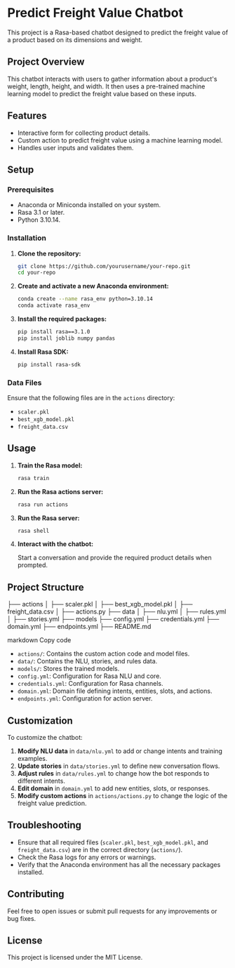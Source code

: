 # Predict Freight Value Chatbot

This project is a Rasa-based chatbot designed to predict the freight value of a product based on its dimensions and weight.

## Project Overview

This chatbot interacts with users to gather information about a product's weight, length, height, and width. It then uses a pre-trained machine learning model to predict the freight value based on these inputs.

## Features

- Interactive form for collecting product details.
- Custom action to predict freight value using a machine learning model.
- Handles user inputs and validates them.

## Setup

### Prerequisites

- Anaconda or Miniconda installed on your system.
- Rasa 3.1 or later.
- Python 3.10.14.

### Installation

1. **Clone the repository:**

    ```bash
    git clone https://github.com/yourusername/your-repo.git
    cd your-repo
    ```

2. **Create and activate a new Anaconda environment:**

    ```bash
    conda create --name rasa_env python=3.10.14
    conda activate rasa_env
    ```

3. **Install the required packages:**

    ```bash
    pip install rasa==3.1.0
    pip install joblib numpy pandas
    ```

4. **Install Rasa SDK:**

    ```bash
    pip install rasa-sdk
    ```

### Data Files

Ensure that the following files are in the `actions` directory:

- `scaler.pkl`
- `best_xgb_model.pkl`
- `freight_data.csv`

## Usage

1. **Train the Rasa model:**

    ```bash
    rasa train
    ```

2. **Run the Rasa actions server:**

    ```bash
    rasa run actions
    ```

3. **Run the Rasa server:**

    ```bash
    rasa shell
    ```

4. **Interact with the chatbot:**

    Start a conversation and provide the required product details when prompted.

## Project Structure

├── actions
│ ├── scaler.pkl
│ ├── best_xgb_model.pkl
│ ├── freight_data.csv
│ ├── actions.py
├── data
│ ├── nlu.yml
│ ├── rules.yml
│ ├── stories.yml
├── models
├── config.yml
├── credentials.yml
├── domain.yml
├── endpoints.yml
├── README.md

markdown
Copy code

- `actions/`: Contains the custom action code and model files.
- `data/`: Contains the NLU, stories, and rules data.
- `models/`: Stores the trained models.
- `config.yml`: Configuration for Rasa NLU and core.
- `credentials.yml`: Configuration for Rasa channels.
- `domain.yml`: Domain file defining intents, entities, slots, and actions.
- `endpoints.yml`: Configuration for action server.

## Customization

To customize the chatbot:

1. **Modify NLU data** in `data/nlu.yml` to add or change intents and training examples.
2. **Update stories** in `data/stories.yml` to define new conversation flows.
3. **Adjust rules** in `data/rules.yml` to change how the bot responds to different intents.
4. **Edit domain** in `domain.yml` to add new entities, slots, or responses.
5. **Modify custom actions** in `actions/actions.py` to change the logic of the freight value prediction.

## Troubleshooting

- Ensure that all required files (`scaler.pkl`, `best_xgb_model.pkl`, and `freight_data.csv`) are in the correct directory (`actions/`).
- Check the Rasa logs for any errors or warnings.
- Verify that the Anaconda environment has all the necessary packages installed.

## Contributing

Feel free to open issues or submit pull requests for any improvements or bug fixes.

## License

This project is licensed under the MIT License.
